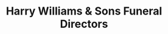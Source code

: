 ---
title: "Harry Williams & Sons Funeral Directors"
url: /cambridge/harry-williams-und-sons-funeral-directors/
shop: Bestattungen
---